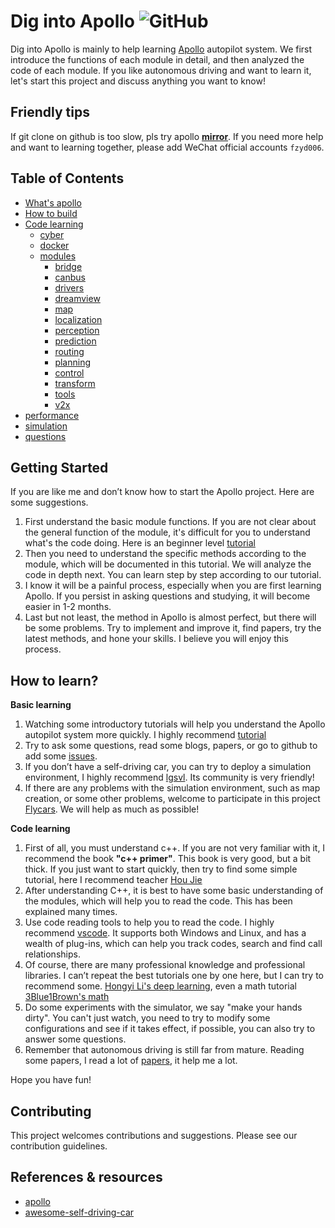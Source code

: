 # Dig into Apollo ![GitHub](https://img.shields.io/github/license/daohu527/Dig-into-Apollo.svg?style=popout)

Dig into Apollo is mainly to help learning [Apollo](https://github.com/ApolloAuto/apollo) autopilot system. We first introduce the functions of each module in detail, and then analyzed the code of each module. If you like autonomous driving and want to learn it, let's start this project and discuss anything you want to know!


## Friendly tips

If git clone on github is too slow, pls try apollo **[mirror](https://gitee.com/baidu/apolloauto)**. If you need more help and want to learning together, please add WeChat official accounts `fzyd006`.  


## Table of Contents

- [What's apollo](what_is_apollo)
- [How to build](how_to_build)
- [Code learning](code_learning)
    - [cyber](cyber)
    - [docker](docker)
    - [modules](modules)
        - [bridge](modules/bridge)
        - [canbus](modules\canbus)
        - [drivers](drivers)
        - [dreamview](dreamview)   
        - [map](map)
        - [localization](localization)
        - [perception](perception)
        - [prediction](prediction)
        - [routing](routing)
        - [planning](planning)
        - [control](control)
        - [transform](transform)
        - [tools](tools)
        - [v2x](v2x)
- [performance](performance)
- [simulation](simulation)
- [questions](questions)


## Getting Started

If you are like me and don’t know how to start the Apollo project. Here are some suggestions.  

1. First understand the basic module functions. If you are not clear about the general function of the module, it's difficult for you to understand what's the code doing. Here is an beginner level [tutorial](https://apollo.auto/devcenter/coursetable_cn.html?target=1)  
2. Then you need to understand the specific methods according to the module, which will be documented in this tutorial. We will analyze the code in depth next. You can learn step by step according to our tutorial.  
3. I know it will be a painful process, especially when you are first learning Apollo. If you persist in asking questions and studying, it will become easier in 1-2 months. 
4. Last but not least, the method in Apollo is almost perfect, but there will be some problems. Try to implement and improve it, find papers, try the latest methods, and hone your skills. I believe you will enjoy this process. 


## How to learn?

**Basic learning**  

1. Watching some introductory tutorials will help you understand the Apollo autopilot system more quickly. I highly recommend [tutorial](https://apollo.auto/devcenter/coursetable_cn.html?target=1)  
2. Try to ask some questions, read some blogs, papers, or go to github to add some [issues](https://github.com/ApolloAuto/apollo/issues).  
3. If you don’t have a self-driving car, you can try to deploy a simulation environment, I highly recommend [lgsvl](https://github.com/lgsvl/simulator). Its community is very friendly!  
4. If there are any problems with the simulation environment, such as map creation, or some other problems, welcome to participate in this project [Flycars](https://github.com/Flycars). We will help as much as possible!  

**Code learning**  

1. First of all, you must understand c++. If you are not very familiar with it, I recommend the book **"c++ primer"**. This book is very good, but a bit thick. If you just want to start quickly, then try to find some simple tutorial, here I recommend teacher [Hou Jie](https://search.bilibili.com/all?keyword=%E4%BE%AF%E6%8D%B7)  
2. After understanding C++, it is best to have some basic understanding of the modules, which will help you to read the code. This has been explained many times.  
3. Use code reading tools to help you to read the code. I highly recommend [vscode](https://code.visualstudio.com/). It supports both Windows and Linux, and has a wealth of plug-ins, which can help you track codes, search and find call relationships.  
4. Of course, there are many professional knowledge and professional libraries. I can’t repeat the best tutorials one by one here, but I can try to recommend some. [Hongyi Li's deep learning](https://www.bilibili.com/video/BV1JE411g7XF?p=1), even a math tutorial [3Blue1Brown's math](https://space.bilibili.com/88461692/)  
5. Do some experiments with the simulator, we say "make your hands dirty". You can't just watch, you need to try to modify some configurations and see if it takes effect, if possible, you can also try to answer some questions.  
6. Remember that autonomous driving is still far from mature. Reading some papers, I read a lot of [papers](https://github.com/daohu527/awesome-self-driving-car#papers-blogs), it help me a lot.  

Hope you have fun!  

## Contributing
This project welcomes contributions and suggestions. Please see our contribution guidelines.  


## References & resources
- [apollo](https://github.com/ApolloAuto/apollo)  
- [awesome-self-driving-car](https://github.com/daohu527/awesome-self-driving-car)    
